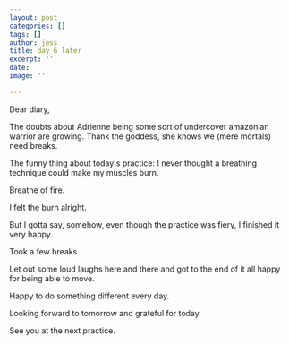 ```yaml
---
layout: post
categories: []
tags: []
author: jess
title: day 6 later
excerpt: ''
date: 
image: ''

---
```

Dear diary,

The doubts about Adrienne being some sort of undercover amazonian warrior are growing. Thank the goddess, she knows we (mere mortals) need breaks.

The funny thing about today's practice: I never thought a breathing technique could make my muscles burn. 

Breathe of fire.

I felt the burn alright.

But I gotta say, somehow, even though the practice was fiery, I finished it very happy.

Took a few breaks.

Let out some loud laughs here and there and got to the end of it all happy for being able to move.

Happy to do something different every day.

Looking forward to tomorrow and grateful for today.

See you at the next practice.